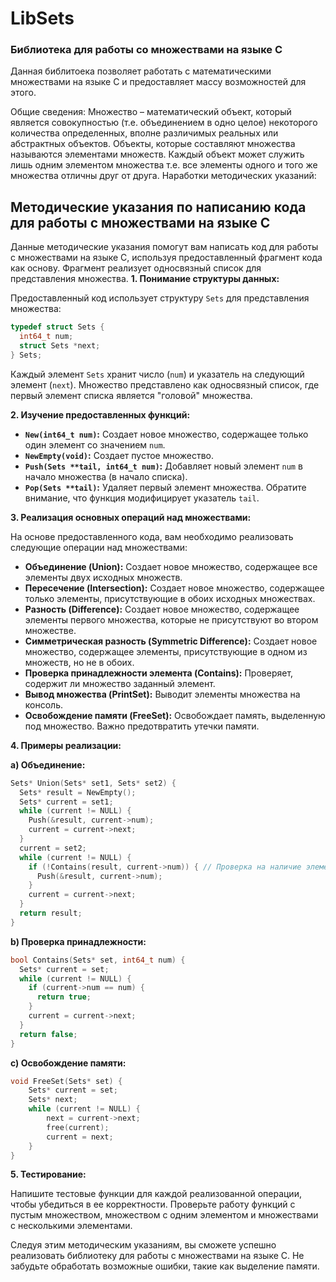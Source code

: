 # LibSets
### Библиотека для работы со множествами на языке C

Данная библитоека позволяет работать с математическими множествами на языке C и
предоставляет массу возможностей для этого.

Общие сведения:
Множество – математический объект, который является совокупностью (т.е.
объединением в одно целое) некоторого количества определенных, вполне
различимых реальных или абстрактных объектов.
Объекты, которые составляют множества называются элементами
множеств.
Каждый объект может служить лишь одним
элементом множества т.е. все элементы
одного и того же множества отличны друг от друга.
Наработки методических указаний: 
## Методические указания по написанию кода для работы с множествами на языке C

Данные методические указания помогут вам написать код для работы с множествами на языке C, используя предоставленный фрагмент кода как основу.  Фрагмент реализует односвязный список для представления множества.
**1.  Понимание структуры данных:**

Предоставленный код использует структуру `Sets` для представления множества:

```c
typedef struct Sets {
  int64_t num;
  struct Sets *next;
} Sets;
```

Каждый элемент `Sets` хранит число (`num`) и указатель на следующий элемент (`next`).  Множество представлено как односвязный список, где первый элемент списка является "головой" множества.

**2.  Изучение предоставленных функций:**

* **`New(int64_t num)`:** Создает новое множество, содержащее только один элемент со значением `num`.
* **`NewEmpty(void)`:** Создает пустое множество.
* **`Push(Sets **tail, int64_t num)`:** Добавляет новый элемент `num` в начало множества (в начало списка).
* **`Pop(Sets **tail)`:** Удаляет первый элемент множества. Обратите внимание, что функция модифицирует указатель `tail`.

**3.  Реализация основных операций над множествами:**

На основе предоставленного кода, вам необходимо реализовать следующие операции над множествами:

* **Объединение (Union):**  Создает новое множество, содержащее все элементы двух исходных множеств.
* **Пересечение (Intersection):** Создает новое множество, содержащее только элементы, присутствующие в обоих исходных множествах.
* **Разность (Difference):** Создает новое множество, содержащее элементы первого множества, которые не присутствуют во втором множестве.
* **Симметрическая разность (Symmetric Difference):** Создает новое множество, содержащее элементы, присутствующие в одном из множеств, но не в обоих.
* **Проверка принадлежности элемента (Contains):**  Проверяет, содержит ли множество заданный элемент.
* **Вывод множества (PrintSet):** Выводит элементы множества на консоль.
* **Освобождение памяти (FreeSet):** Освобождает память, выделенную под множество.  Важно предотвратить утечки памяти.

**4.  Примеры реализации:**

**a) Объединение:**

```c
Sets* Union(Sets* set1, Sets* set2) {
  Sets* result = NewEmpty();
  Sets* current = set1;
  while (current != NULL) {
    Push(&result, current->num);
    current = current->next;
  }
  current = set2;
  while (current != NULL) {
    if (!Contains(result, current->num)) { // Проверка на наличие элемента для избежания дубликатов
      Push(&result, current->num);
    }
    current = current->next;
  }
  return result;
}
```

**b) Проверка принадлежности:**

```c
bool Contains(Sets* set, int64_t num) {
  Sets* current = set;
  while (current != NULL) {
    if (current->num == num) {
      return true;
    }
    current = current->next;
  }
  return false;
}
```

**c) Освобождение памяти:**

```c
void FreeSet(Sets* set) {
    Sets* current = set;
    Sets* next;
    while (current != NULL) {
        next = current->next;
        free(current);
        current = next;
    }
}
```

**5.  Тестирование:**

Напишите тестовые функции для каждой реализованной операции, чтобы убедиться в ее корректности.  Проверьте работу функций с пустым множеством, множеством с одним элементом и множествами с несколькими элементами.

Следуя этим методическим указаниям, вы сможете успешно реализовать библиотеку для работы с множествами на языке C. Не забудьте  обработать возможные ошибки, такие как выделение памяти.

